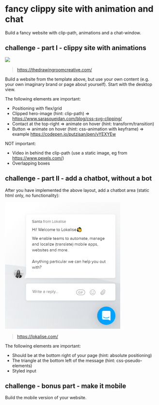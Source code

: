 # fancy clippy site with animation and chat
Build a fancy website with clip-path, animations and a chat-window.

## challenge - part I - clippy site with animations

![](dci-clippy-animation-challenge.gif)

> https://thedrawingroomcreative.com/

Build a website from the template above, but use your own content (e.g. your own imaginary brand or page about yourself). Start with the desktop view.

The following elements are important:
- Positioning with flex/grid
- Clipped hero-image (hint: clip-path) => https://www.sarasoueidan.com/blog/css-svg-clipping/
- Contact at the top-right => animate on hover (hint: transform/transition)
- Button => animate on hover (hint: css-animation with keyframe) => example https://codepen.io/putzisan/pen/vYEXYEw

NOT important:
- Video in behind the clip-path (use a static image, eg from https://www.pexels.com/)
- Overlapping boxes

## challenge - part II - add a chatbot, without a bot

After you have implemented the above layout, add a chatbot area (static html only, no functionality):

![](dci-fancy-chatbot-template.png)

> https://lokalise.com/

The following elements are important:
- Should be at the bottom right of your page (hint: absolute positioning)
- The triangle at the bottom left of the message (hint: css-pseudo-elements)
- Styled input



## challenge - bonus part - make it mobile

Build the mobile version of your website.

